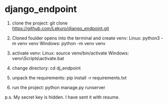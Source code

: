 # django_endpoint

1. clone the project:
   git clone https://github.com/Lekuro/django_endpoint.git

2. Cloned foulder opens into the terminal and create venv:
   Linux: python3 -m venv venv
   Windows: python -m venv venv

3. activate venv:
   Linux: source venv/bin/activate
   Windows: venv\Scripts\activate.bat

4. change directory:
   cd dj_endpoint

5. unpack the requirements:
   pip install -r requirements.txt

6. run the project:
   python manage.py runserver

p.s. My secret key is hidden. I have sent it with resume.
